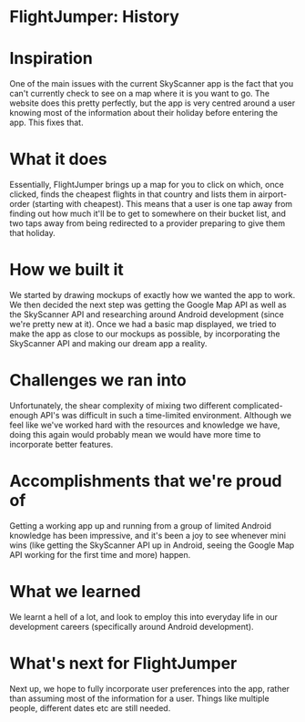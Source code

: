 # FlightJumper: History

# Inspiration
One of the main issues with the current SkyScanner app is the fact that you can't currently check to see on a map where it is you want to go. The website does this pretty perfectly, but the app is very centred around a user knowing most of the information about their holiday before entering the app. This fixes that.

# What it does
Essentially, FlightJumper brings up a map for you to click on which, once clicked, finds the cheapest flights in that country and lists them in airport-order (starting with cheapest). This means that a user is one tap away from finding out how much it'll be to get to somewhere on their bucket list, and two taps away from being redirected to a provider preparing to give them that holiday.

# How we built it
We started by drawing mockups of exactly how we wanted the app to work. We then decided the next step was getting the Google Map API as well as the SkyScanner API and researching around Android development (since we're pretty new at it). Once we had a basic map displayed, we tried to make the app as close to our mockups as possible, by incorporating the SkyScanner API and making our dream app a reality.

# Challenges we ran into
Unfortunately, the shear complexity of mixing two different complicated-enough API's was difficult in such a time-limited environment. Although we feel like we've worked hard with the resources and knowledge we have, doing this again would probably mean we would have more time to incorporate better features.

# Accomplishments that we're proud of
Getting a working app up and running from a group of limited Android knowledge has been impressive, and it's been a joy to see whenever mini wins (like getting the SkyScanner API up in Android, seeing the Google Map API working for the first time and more) happen.

# What we learned
We learnt a hell of a lot, and look to employ this into everyday life in our development careers (specifically around Android development).

# What's next for FlightJumper
Next up, we hope to fully incorporate user preferences into the app, rather than assuming most of the information for a user. Things like multiple people, different dates etc are still needed.

